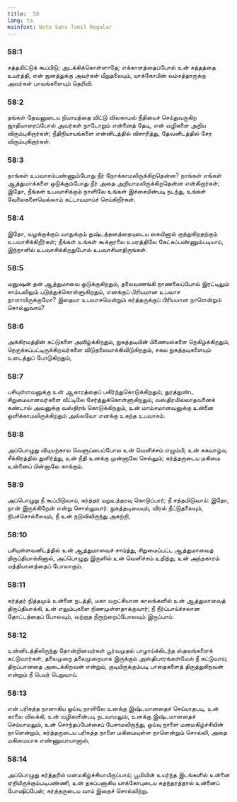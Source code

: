 ```yaml
---
title:  58
lang: ta
mainfont: Noto Sans Tamil Regular
---
```


###  58:1

சத்தமிட்டுக் கூப்பிடு; அடக்கிக்கொள்ளாதே; எக்காளத்தைப்போல் உன் சத்தத்தை உயர்த்தி, என் ஜனத்துக்கு அவர்கள் மீறுதலையும், யாக்கோபின் வம்சத்தாருக்கு அவர்கள் பாவங்களையும் தெரிவி.

###  58:2

தங்கள் தேவனுடைய நியாயத்தை விட்டு விலகாமல் நீதியைச் செய்துவருகிற ஜாதியாரைப்போல் அவர்கள் நாடோறும் என்னைத் தேடி, என் வழிகளை அறிய விரும்புகிறார்கள்; நீதிநியாயங்களை என்னிடத்தில் விசாரித்து, தேவனிடத்தில் சேர விரும்புகிறார்கள்.

###  58:3

நாங்கள் உபவாசம்பண்ணும்போது நீர் நோக்காமலிருக்கிறதென்ன? நாங்கள் எங்கள் ஆத்துமாக்களை ஒடுக்கும்போது நீர் அதை அறியாமலிருக்கிறதென்ன என்கிறார்கள்; இதோ, நீங்கள் உபவாசிக்கும் நாளிலே உங்கள் இச்சையின்படி நடந்து, உங்கள் வேலைகளையெல்லாம் கட்டாயமாய்ச் செய்கிறீர்கள்.

###  58:4

இதோ, வழக்குக்கும் வாதுக்கும் துஷ்டத்தனத்தையுடைய கையினால் குத்துகிறதற்கும் உபவாசிக்கிறீர்கள்; நீங்கள் உங்கள் கூக்குரலை உயரத்திலே கேட்கப்பண்ணும்படியாய், இந்நாளில் உபவாசிக்கிறதுபோல் உபவாசியாதிருங்கள்.

###  58:5

மனுஷன் தன் ஆத்துமாவை ஒடுக்குகிறதும், தலைவணங்கி நாணலைப்போல் இரட்டிலும் சாம்பலிலும் படுத்துக்கொள்ளுகிறதும், எனக்குப் பிரியமான உபவாச நாளாயிருக்குமோ? இதையா உபவாசமென்றும் கர்த்தருக்குப் பிரியமான நாளென்றும் சொல்லுவாய்?

###  58:6

அக்கிரமத்தின் கட்டுகளை அவிழ்க்கிறதும், நுகத்தடியின் பிணையல்களை நெகிழ்க்கிறதும், நெருக்கப்பட்டிருக்கிறவர்களை விடுதலையாக்கிவிடுகிறதும், சகல நுகத்தடிகளையும் உடைத்துப் போடுகிறதும்,

###  58:7

பசியுள்ளவனுக்கு உன் ஆகாரத்தைப் பகிர்ந்துகொடுக்கிறதும், துரத்துண்ட சிறுமையானவர்களை வீட்டிலே சேர்த்துக்கொள்ளுகிறதும், வஸ்திரமில்லாதவனைக் கண்டால் அவனுக்கு வஸ்திரங் கொடுக்கிறதும், உன் மாம்சமானவனுக்கு உன்னை ஒளிக்காமலிருக்கிறதும் அல்லவோ எனக்கு உகந்த உபவாசம்.

###  58:8

அப்பொழுது விடியற்கால வெளுப்பைப்போல உன் வெளிச்சம் எழும்பி, உன் சுகவாழ்வு சீக்கிரத்தில் துளிர்த்து, உன் நீதி உனக்கு முன்னாலே செல்லும்; கர்த்தருடைய மகிமை உன்னைப் பின்னாலே காக்கும்.

###  58:9

அப்பொழுது நீ கூப்பிடுவாய், கர்த்தர் மறுஉத்தரவு கொடுப்பார்; நீ சத்தமிடுவாய்: இதோ, நான் இருக்கிறேன் என்று சொல்லுவார். நுகத்தடியையும், விரல் நீட்டுதலையும், நிபச்சொல்லையும், நீ உன் நடுவிலிருந்து அகற்றி,

###  58:10

பசியுள்ளவனிடத்தில் உன் ஆத்துமாவைச் சாய்த்து, சிறுமைப்பட்ட ஆத்துமாவைத் திருப்தியாக்கினால், அப்பொழுது இருளில் உன் வெளிச்சம் உதித்து, உன் அந்தகாரம் மத்தியானத்தைப் போலாகும்.

###  58:11

கர்த்தர் நித்தமும் உன்னை நடத்தி, மகா வறட்சியான காலங்களில் உன் ஆத்துமாவைத் திருப்தியாக்கி, உன் எலும்புகளை நிணமுள்ளதாக்குவார்; நீ நீர்ப்பாய்ச்சலான தோட்டத்தைப் போலவும், வற்றாத நீரூற்றைப்போலவும் இருப்பாய்.

###  58:12

உன்னிடத்திலிருந்து தோன்றினவர்கள் பூர்வமுதல் பாழாய்க்கிடந்த ஸ்தலங்களைக் கட்டுவார்கள்; தலைமுறை தலைமுறையாக இருக்கும் அஸ்திபாரங்கள்மேல் நீ கட்டுவாய்; திறப்பானதை அடைக்கிறவன் என்றும், குடியிருக்கும்படி பாதைகளைத் திருத்துகிறவன் என்றும் நீ பெயர் பெறுவாய்.

###  58:13

என் பரிசுத்த நாளாகிய ஓய்வு நாளிலே உனக்கு இஷ்டமானதைச் செய்யாதபடி, உன் காலை விலக்கி, உன் வழிகளின்படி நடவாமலும், உனக்கு இஷ்டமானதைச் செய்யாமலும், உன் சொந்தப்பேச்சைப் பேசாமலிருந்து, ஓய்வு நாளை மனமகிழ்ச்சியின் நாளென்றும், கர்த்தருடைய பரிசுத்த நாளை மகிமையுள்ள நாளென்றும் சொல்லி, அதை மகிமையாக எண்ணுவாயானால்,

###  58:14

அப்பொழுது கர்த்தரில் மனமகிழ்ச்சியாயிருப்பாய்; பூமியின் உயர்ந்த இடங்களில் உன்னை ஏறியிருக்கும்படிபண்ணி, உன் தகப்பனாகிய யாக்கோபுடைய சுதந்தரத்தால் உன்னைப் போஷிப்பேன்; கர்த்தருடைய வாய் இதைச் சொல்லிற்று.

